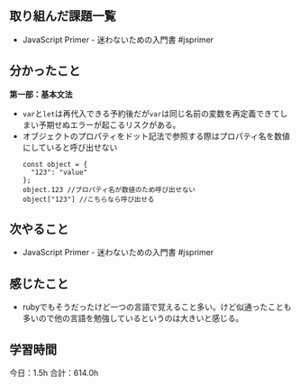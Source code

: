 ## 取り組んだ課題一覧
* JavaScript Primer - 迷わないための入門書 #jsprimer
## 分かったこと
**第一部：基本文法**
* ```var```と```let```は再代入できる予約後だが```var```は同じ名前の変数を再定義できてしまい予期せぬエラーが起こるリスクがある。
* オブジェクトのプロパティをドット記法で参照する際はプロパティ名を数値にしていると呼び出せない
  ```
  const object = {
    "123": "value"
  };
  object.123 //プロパティ名が数値のため呼び出せない
  object["123"] //こちらなら呼び出せる
  ```
      
    
    

## 次やること
* JavaScript Primer - 迷わないための入門書 #jsprimer
## 感じたこと
* rubyでもそうだったけど一つの言語で覚えること多い。けど似通ったことも多いので他の言語を勉強しているというのは大きいと感じる。
 
## 学習時間
今日：1.5h
合計：614.0h
